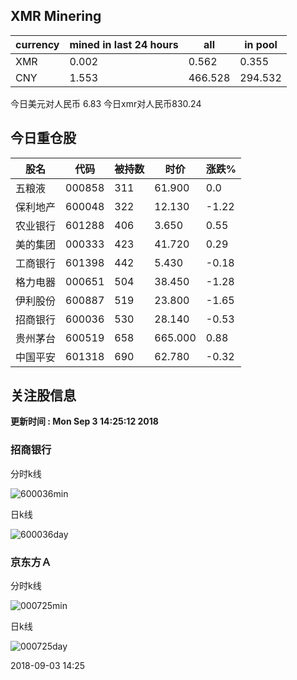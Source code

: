 ## XMR Minering

|currency|mined in last 24 hours|all|in pool|
|---|---|---|---|
|XMR|0.002|0.562|0.355|
|CNY|1.553|466.528|294.532|

今日美元对人民币 6.83	今日xmr对人民币830.24


## 今日重仓股 

|股名|代码|被持数|时价|涨跌%|
|---|---|---|---|---|
|五粮液|000858|311|61.900|0.0|
|保利地产|600048|322|12.130|-1.22|
|农业银行|601288|406|3.650|0.55|
|美的集团|000333|423|41.720|0.29|
|工商银行|601398|442|5.430|-0.18|
|格力电器|000651|504|38.450|-1.28|
|伊利股份|600887|519|23.800|-1.65|
|招商银行|600036|530|28.140|-0.53|
|贵州茅台|600519|658|665.000|0.88|
|中国平安|601318|690|62.780|-0.32|

## 关注股信息
**更新时间 : Mon Sep  3 14:25:12 2018**
### 招商银行 
分时k线

![600036min](http://image.sinajs.cn/newchart/min/n/sh600036.gif)

日k线

![600036day](http://image.sinajs.cn/newchart/daily/n/sh600036.gif)

### 京东方Ａ 
分时k线

![000725min](http://image.sinajs.cn/newchart/min/n/sz000725.gif)

日k线

![000725day](http://image.sinajs.cn/newchart/daily/n/sz000725.gif)

2018-09-03 14:25